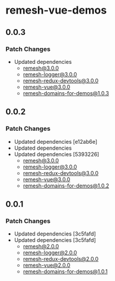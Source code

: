 # remesh-vue-demos

## 0.0.3

### Patch Changes

- Updated dependencies
  - remesh@3.0.0
  - remesh-logger@3.0.0
  - remesh-redux-devtools@3.0.0
  - remesh-vue@3.0.0
  - remesh-domains-for-demos@1.0.3

## 0.0.2

### Patch Changes

- Updated dependencies [e12ab6e]
- Updated dependencies
- Updated dependencies [5393226]
  - remesh@3.0.0
  - remesh-logger@3.0.0
  - remesh-redux-devtools@3.0.0
  - remesh-vue@3.0.0
  - remesh-domains-for-demos@1.0.2

## 0.0.1

### Patch Changes

- Updated dependencies [3c5fafd]
- Updated dependencies [3c5fafd]
  - remesh@2.0.0
  - remesh-logger@2.0.0
  - remesh-redux-devtools@2.0.0
  - remesh-vue@2.0.0
  - remesh-domains-for-demos@1.0.1
